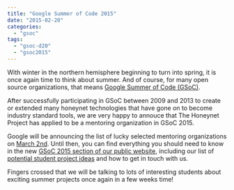 ```yaml
---
title: "Google Summer of Code 2015"
date: "2015-02-20"
categories: 
  - "gsoc"
tags: 
  - "gsoc-d20"
  - "gsoc2015"
---
```


With winter in the northern hemisphere beginning to turn into spring, it is once again time to think about summer. And of course, for many open source organizations, that means [Google Summer of Code (GSoC)](https://developers.google.com/open-source/soc/?csw=1 "GSoC 2015").

  

  

After successfully participating in GSoC between 2009 and 2013 to create or extended many honeynet technologies that have gone on to become industry standard tools, we are very happy to annouce that The Honeynet Project has applied to be a mentoring organization in GSoC 2015.

  

  

Google will be announcing the list of lucky selected mentoring organizations on [March 2nd](https://www.google-melange.com/gsoc/events/google/gsoc2015). Until then, you can find everything you should need to know in the new [GSoC 2015 section of our public website](/gsoc "GSoC 2015"), including our list of [potential student project ideas](/gsoc/ideas "GSoC 2015 project ideas") and how to get in touch with us.

  

  

Fingers crossed that we will be talking to lots of interesting students about exciting summer projects once again in a few weeks time!
